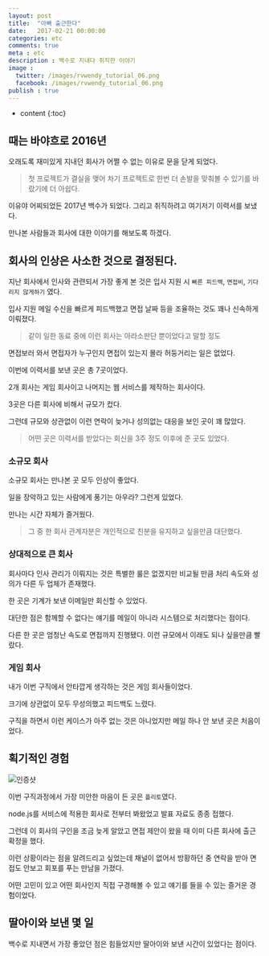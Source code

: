 ```yaml
---
layout: post
title:  "아빠 출근한다"
date:   2017-02-21 00:00:00
categories: etc
comments: true
meta : etc
description : 백수로 지내다 취직한 이야기
image : 
  twitter: /images/rvwendy_tutorial_06.png
  facebook: /images/rvwendy_tutorial_06.png
publish : true
---
```


* content
{:toc}

## 때는 바야흐로 2016년

오래도록 재미있게 지내던 회사가 어쩔 수 없는 이유로 문을 닫게 되었다.

> 첫 프로젝트가 결실을 맺어 차기 프로젝트로 한번 더 손발을 맞춰볼 수 있기를 바랐기에 더 아쉽다.

이유야 어찌되었든 2017년 백수가 되었다. 그리고 취직하려고 여기저기 이력서를 보냈다.

만나본 사람들과 회사에 대한 이야기를 해보도록 하겠다.


## 회사의 인상은 사소한 것으로 결정된다.

지난 회사에서 인사와 관련되서 가장 좋게 본 것은 입사 지원 시 `빠른 피드백`, `면접비`, `기다리지 않게하기` 였다.

입사 지원 메일 수신을 빠르게 피드백했고 면접 날짜 등을 조율하는 것도 꽤나 신속하게 이뤄졌다.

> 같이 일한 동료 중에 이런 회사는 아라소판단 뿐이었다고 말할 정도

면접보러 와서 면접자가 누구인지 면접이 있는지 몰라 허둥거리는 일은 없었다.


이번에 이력서를 보낸 곳은 총 7곳이었다.

2개 회사는 게임 회사이고 나머지는 웹 서비스를 제작하는 회사이다.

3곳은 다른 회사에 비해서 규모가 컸다.

그런데 규모와 상관없이 이런 연락이 늦거나 성의없는 대응을 보인 곳이 꽤 많았다.

> 어떤 곳은 이력서를 받았다는 회신을 3주 정도 이후에 준 곳도 있었다.

### 소규모 회사

소규모 회사는 만나본 곳 모두 인상이 좋았다.

일을 장악하고 있는 사람에게 풍기는 아우라? 그런게 있었다.

만나는 시간 자체가 즐거웠다.

> 그 중 한 회사 관계자분은 개인적으로 친분을 유지하고 싶을만큼 대단했다.

### 상대적으로 큰 회사

회사마다 인사 관리가 이뤄지는 것은 특별한 룰은 없겠지만 비교될 만큼 처리 속도와 성의가 다른 두 업체가 존재했다.

한 곳은 기계가 보낸 이메일만 회신할 수 있었다.

대단한 점은 함께할 수 없다는 얘기를 메일이 아니라 시스템으로 처리했다는 점이다.

다른 한 곳은 엄청난 속도로 면접까지 진행됐다. 이런 규모에서 이래도 되나 싶을만큼 빨랐다.

### 게임 회사

내가 이번 구직에서 안타깝게 생각하는 것은 게임 회사들이었다.

크기에 상관없이 모두 무성의했고 피드백도 느렸다.

구직을 하면서 이런 케이스가 아주 없는 것은 아니었지만 메일 하나 안 보낸 곳은 처음이었다.

## 획기적인 경험

![인증샷]()

이번 구직과정에서 가장 미안한 마음이 든 곳은 `플리토`였다.

node.js를 서비스에 적용한 회사로 전부터 봐왔었고 발표 자료도 종종 접했다.

그런데 이 회사의 구인을 조금 늦게 알았고 면접 제안이 왔을 때 이미 다른 회사에 출근확정을 했다.

이런 상황이라는 점을 알려드리고 싶었는데 채널이 없어서 방황하던 중 연락을 받아 면접도 안보고 회포를 푸는 만남을 가졌다.

어떤 고민이 있고 어떤 회사인지 직접 구경해볼 수 있고 얘기를 들을 수 있는 즐거운 경험이었다.

## 딸아이와 보낸 몇 일

백수로 지내면서 가장 좋았던 점은 힘들었지만 딸아이와 보낸 시간이 있었다는 점이다.